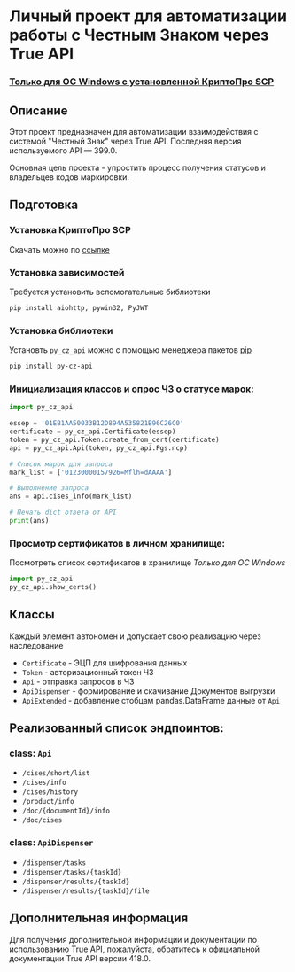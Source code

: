 # Личный проект для автоматизации работы с Честным Знаком через True API

### **<ins>Только для ОС Windows с установленной КриптоПро SCP</ins>**

## Описание

Этот проект предназначен для автоматизации взаимодействия с системой "Честный Знак" через True API. Последняя версия используемого API — 399.0.

Основная цель проекта - упростить процесс получения статусов и владельцев кодов маркировки.

## Подготовка
### Установка КриптоПро SCP
Скачать можно по [ссылке](https://www.cryptopro.ru/downloads)

### Установка зависимостей

Требуется установить вспомогательные библиотеки
```bash
pip install aiohttp, pywin32, PyJWT
```

### Установка библиотеки
Установть `py_cz_api` можно с помощью менеджера пакетов [pip](https://pypi.org/project/py-cz-api/)
```bash
pip install py-cz-api
```

### Инициализация классов и опрос ЧЗ о статусе марок:

```python
import py_cz_api

essep = '01EB1AA50033B12D894A535821B96C26C0'
certificate = py_cz_api.Certificate(essep)
token = py_cz_api.Token.create_from_cert(certificate)
api = py_cz_api.Api(token, py_cz_api.Pgs.ncp)

# Список марок для запроса
mark_list = ['01230000157926=Mflh=dAAAA']

# Выполнение запроса
ans = api.cises_info(mark_list)

# Печать dict ответа от API
print(ans)
```

### Просмотр сертификатов в личном хранилище:
Посмотреть список сертификатов в хранилище
*Только для ОС Windows*
```python
import py_cz_api
py_cz_api.show_certs()
```

## Классы
Каждый элемент автономен и допускает свою реализацию через наследование
- `Certificate` - ЭЦП для шифрования данных
- `Token` - авторизационный токен ЧЗ
- `Api` - отправка запросов в ЧЗ
- `ApiDispenser` - формирование и скачивание Документов выгрузки
- `ApiExtended` - добавление стобцам pandas.DataFrame данные от `Api`

## Реализованный список эндпоинтов:

### class: `Api`
- `/cises/short/list`
- `/cises/info`
- `/cises/history`
- `/product/info`
- `/doc/{documentId}/info`
- `/doc/cises`
### class: `ApiDispenser`
- `/dispenser/tasks`
- `/dispenser/tasks/{taskId}`
- `/dispenser/results/{taskId}`
- `/dispenser/results/{taskId}/file`

## Дополнительная информация

Для получения дополнительной информации и документации по использованию True API, пожалуйста, обратитесь к официальной документации True API версии 418.0.
